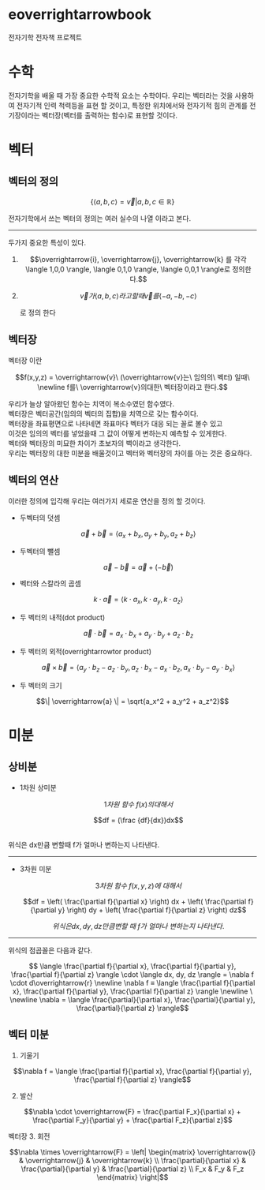 <!-- 각 기호마다 이거 붙이고 사이간격 뛰우기 -->
<!-- ㅋㅋ -->
# eoverrightarrowbook

전자기학 전자책 프로젝트

# 수학

전자기학을 배울 때 가장 중요한 수학적 요소는
수학이다. 우리는 벡터라는 것을 사용하여 전자기적 인력 척력등을 표현 할 것이고, 특정한 위치에서와 전자기적 힘의 관계를 전기장이라는 벡터장(벡터를 출력하는 함수)로 표현할 것이다.

# 벡터

## 벡터의 정의

```math
        \{ \langle a,b,c \rangle = \overrightarrow{v} | a,b,c \in \mathbb{R} \}
```

전자기학에서 쓰는 벡터의 정의는 여러 실수의 나열 이라고 본다.

---

두가지 중요한 특성이 있다.

1. ```math
   \overrightarrow{i}, \overrightarrow{j}, \overrightarrow{k} 를 각각 \langle 1,0,0 \rangle, \langle 0,1,0 \rangle, \langle 0,0,1 \rangle로 정의한다.
   ```
2. ```math
   \overrightarrow{v}가 \langle a,b,c\rangle 라고 할 때 \overrightarrow{v}를 \langle -a,-b,-c \rangle
   ```
   로 정의 한다

## 벡터장
벡터장 이란 
```math
f(x,y,z) = \overrightarrow{v}\ (\overrightarrow{v}는\ 임의의\ 벡터)
일때\ 
\newline
f를\ \overrightarrow{v}의대한\ 벡터장이라고 한다.
```
우리가 늘상 알아왔던 함수는 치역이 복소수였던 함수였다.<br>
벡터장은 벡터공간(임의의 벡터의 집합)을 치역으로 갖는 함수이다.<br>
벡터장을 좌표평면으로 나타네면 좌표마다 벡터가 대응 되는 꼴로 볼수 있고<br>
이것은 임의의 벡터를 넣었을때 그 값이 어떻게 변하는지 예측할 수 있게한다.<br>
벡터와 벡터장의 미묘한 차이가 초보자의 벽이라고 생각한다.<br>
우리는 벡터장의 대한 미분을 배울것이고 벡터와 벡터장의 차이를 아는 것은 중요하다.
## 벡터의 연산

이러한 정의에 입각해 우리는 여러가지 세로운 연산을 정의 할 것이다.

- 두벡터의 덧셈
  ```math
  \overrightarrow{a} + \overrightarrow{b} = \langle a_x + b_x, a_y + b_y, a_z + b_z \rangle
  ```
- 두벡터의 뺄셈

  ```math
  \overrightarrow{a} - \overrightarrow{b} = \overrightarrow{a} + (- \overrightarrow{b})
  ```

- 벡터와 스칼라의 곱셈

  ```math
  k \cdot \overrightarrow{a} = \langle k \cdot a_x, k \cdot a_y, k \cdot a_z \rangle
  ```

- 두 벡터의 내적(dot product)

  ```math
  \overrightarrow{a} \cdot \overrightarrow{b} = a_x \cdot b_x + a_y \cdot b_y + a_z \cdot b_z
  ```

- 두 벡터의 외적(overrightarrowtor product)
  ```math
  \overrightarrow{a} \times \overrightarrow{b} = \langle a_y \cdot b_z - a_z \cdot b_y, a_z \cdot b_x - a_x \cdot b_z, a_x \cdot b_y - a_y \cdot b_x \rangle
  ```
- 두 벡터의 크기

```math
\| \overrightarrow{a} \| = \sqrt{a_x^2 + a_y^2 + a_z^2}
```

# 미분

## 상비분

- 1차원 상미분

  ```math
  1차원\ 함수\ f(x)의 대해서
  ```
  ```math
  df = (\frac {df}{dx})dx
  ```
<br>
위식은 dx만큼 변할때 f가 얼마나 변하는지 나타낸다.

  ***

* 3차원 미분

  ```math
  3차원\ 함수\ f(x,y,z)에\ 대해서
  ```
  ```math
  df = \left( \frac{\partial f}{\partial x} \right) dx + \left( \frac{\partial f}{\partial y} \right) dy + \left( \frac{\partial f}{\partial z} \right) dz
  ```
  ```math
  위식은 dx,dy,dz 만큼 변할\ 때\ f가\ 얼마나\ 변하는지\ 나타낸다.
  ```
***
  위식의 점곱꼴은 다음과 같다.

```math
  \langle  \frac{\partial f}{\partial x}, \frac{\partial f}{\partial y}, \frac{\partial f}{\partial z} \rangle \cdot \langle dx, dy, dz \rangle = \nabla f \cdot d\overrightarrow{r}
  \newline
\nabla f ≡  \langle \frac{\partial f}{\partial x}, \frac{\partial f}{\partial y}, \frac{\partial f}{\partial z} \rangle
    \newline
    \ \newline
    \nabla = \langle \frac{\partial}{\partial x}, \frac{\partial}{\partial y}, \frac{\partial}{\partial z} \rangle
```
## 벡터 미분
1. 기울기
```math
\nabla f = \langle \frac{\partial f}{\partial x}, \frac{\partial f}{\partial y}, \frac{\partial f}{\partial z} \rangle
```
2. 발산

```math
\nabla \cdot \overrightarrow{F} = \frac{\partial F_x}{\partial x} + \frac{\partial F_y}{\partial y} + \frac{\partial F_z}{\partial z}
```
벡터장 
3. 회전

```math
\nabla \times \overrightarrow{F} = \left| \begin{matrix} \overrightarrow{i} & \overrightarrow{j} & \overrightarrow{k} \\ \frac{\partial}{\partial x} & \frac{\partial}{\partial y} & \frac{\partial}{\partial z} \\ F_x & F_y & F_z \end{matrix} \right|
```
